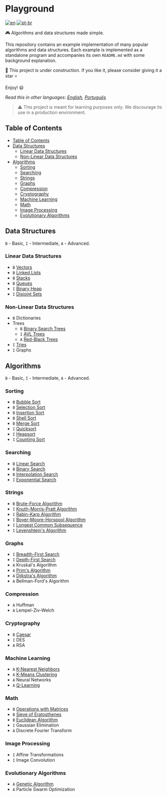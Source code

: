 # Playground

[![en](https://img.shields.io/badge/lang-en-red.svg)](./README.md) [![pt-br](https://img.shields.io/badge/lang-pt--br-green.svg)](README.pt-br.md)

:video_game: Algorithms and data structures made simple.

This repository contains an example implementation of many popular algorithms
and data structures. Each example is implemented as a standalone program and
accompanies its own `README.md` with some background explanation.

:hammer: This project is under construction. If you like it, please consider
giving it a star :star:

Enjoy! :smiley:

_Read this in other languages: [English](README.md), [Português](README.pt-br.md)_

> ⚠️ This project is meant for learning purposes only. We discourage its use in
a production environment.

## Table of Contents

- [Table of Contents](#table-of-contents)
- [Data Structures](#data-structures)
  - [Linear Data Structures](#linear-data-structures)
  - [Non-Linear Data Structures](#non-linear-data-structures)
- [Algorithms](#algorithms)
  - [Sorting](#sorting)
  - [Searching](#searching)
  - [Strings](#strings)
  - [Graphs](#graphs)
  - [Compression](#compression)
  - [Cryptography](#cryptography)
  - [Machine Learning](#machine-learning)
  - [Math](#math)
  - [Image Processing](#image-processing)
  - [Evolutionary Algorithms](#evolutionary-algorithms)

## Data Structures

`B` - Basic, `I` - Intermediate, `A` - Advanced.

### Linear Data Structures

- `B` [Vectors](data-structures/vector/)
- `B` [Linked Lists](data-structures/list/)
- `B` [Stacks](data-structures/stack/)
- `B` [Queues](data-structures/queue/)
- `I` [Binary Heap](data-structures/binary-heap/)
- `I` [Disjoint Sets](data-structures/disjoint-set/)

### Non-Linear Data Structures

- `B` Dictionaries
- Trees
    - `B` [Binary Search Trees](data-structures/binary-search-tree/)
    - `I` [AVL Trees](data-structures/avl-tree/)
    - `A` [Red-Black Trees](data-structures/red-black-tree/)
- `I` [Tries](data-structures/trie/)
- `I` Graphs

## Algorithms

`B` - Basic, `I` - Intermediate, `A` - Advanced.

### Sorting

- `B` [Bubble Sort](sorting/bubble-sort/)
- `B` [Selection Sort](sorting/selection-sort/)
- `B` [Insertion Sort](sorting/insertion-sort/)
- `B` [Shell Sort](sorting/shell-sort/)
- `B` [Merge Sort](sorting/merge-sort/)
- `I` [Quicksort](sorting/quicksort/)
- `I` [Heapsort](sorting/heapsort/)
- `I` [Counting Sort](sorting/counting-sort/)

### Searching

- `B` [Linear Search](searching/linear-search/)
- `B` [Binary Search](searching/binary-search/)
- `B` [Interpolation Search](searching/interpolation-search/)
- `I` [Exponential Search](searching/exponential-search/)

### Strings

- `B` [Brute-Force Algorithm](string/search/brute-force/README.md)
- `I` [Knuth-Morris-Pratt Algorithm](string/search/kmp/)
- `I` [Rabin-Karp Algorithm](string/search/rabin-karp/)
- `I` [Boyer-Moore-Horspool Algorithm](string/search/bmh/)
- `I` [Longest Common Subsequence](string/lcs/)
- `I` [Levenshtein's Algorithm](string/levenshtein/)

### Graphs

- `I` [Breadth-First Search](graph/search/bfs/)
- `I` [Depth-First Search](graph/search/dfs/)
- `A` Kruskal's Algorithm
- `A` [Prim's Algorithm](graph/spanning-tree/prim/)
- `A` [Dijkstra's Algorithm](graph/search/dijkstra/)
- `A` Bellman-Ford's Algorithm

### Compression

- `A` Huffman
- `A` Lempel-Ziv-Welch

### Cryptography

- `B` [Caesar](cryptography/caesar-cipher/)
- `I` DES
- `A` RSA

### Machine Learning

- `A` [K-Nearest Neighbors](machine-learning/knn/)
- `A` [K-Means Clustering](machine-learning/k-means/)
- `A` Neural Networks
- `A` [Q-Learning](machine-learning/q-learning/)

### Math

- `B` [Operations with Matrices](math/matrix/README.md)
- `B` [Sieve of Eratosthenes](math/sieve-eratosthenes/)
- `B` [Euclidean Algorithm](math/euclidean-algorithm/)
- `I` Gaussian Elimination
- `A` Discrete Fourier Transform

### Image Processing

- `I` Affine Transformations
- `I` Image Convolution

### Evolutionary Algorithms

- `A` [Genetic Algorithm](evolutionary-algorithms/genetic-algorithm/)
- `A` Particle Swarm Optimization
